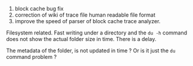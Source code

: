 

1. block cache bug fix 
2. correction of wiki of trace file human readable file format  
3. improve the  speed of parser of block cache trace analyzer.




Filesystem related.
Fast writing under a directory and the 
`du -h` command does not show the actual folder size in time. There is a delay.

The metadata of the folder, is not updated in time ?
Or is it just the   `du` command problem ?
